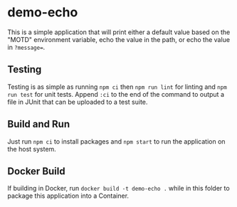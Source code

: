 # demo-echo

This is a simple application that will print either a default value based on the "MOTD" environment variable, echo the value in the path, or echo the value in `?message=`.

## Testing

Testing is as simple as running `npm ci` then `npm run lint` for linting and `npm run test` for unit tests. Append `:ci` to the end of the command to output a file in JUnit that can be uploaded to a test suite.

## Build and Run

Just run `npm ci` to install packages and `npm start` to run the application on the host system.

## Docker Build

If building in Docker, run `docker build -t demo-echo .` while in this folder to package this application into a Container.
